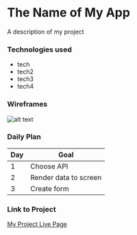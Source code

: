  # The Name of My App

 A description of my project

 ### Technologies used
 
 - tech
 - tech2
 - tech3
 - tech4
 
 ### Wireframes

 ![alt text](https://www.simplilearn.com/ice9/free_resources_article_thumb/what_is_image_Processing.jpg)

### Daily Plan

| Day | Goal |
|-----|------|
| 1 | Choose API|
| 2 | Render data to screen |
| 3 | Create form |

### Link to Project

[My Project Live Page](https://www.google.com)